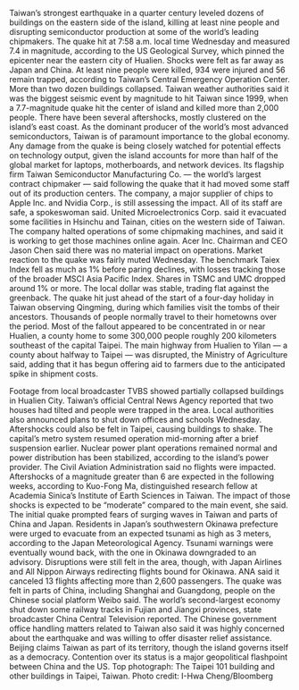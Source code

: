 Taiwan’s strongest earthquake in a quarter century leveled dozens of buildings on the eastern side of the island, killing at least nine people and disrupting semiconductor production at some of the world’s leading chipmakers.
The quake hit at 7:58 a.m. local time Wednesday and measured 7.4 in magnitude, according to the US Geological Survey, which pinned the epicenter near the eastern city of Hualien. Shocks were felt as far away as Japan and China. At least nine people were killed, 934 were injured and 56 remain trapped, according to Taiwan’s Central Emergency Operation Center. More than two dozen buildings collapsed.
Taiwan weather authorities said it was the biggest seismic event by magnitude to hit Taiwan since 1999, when a 7.7-magnitude quake hit the center of island and killed more than 2,000 people. There have been several aftershocks, mostly clustered on the island’s east coast.
As the dominant producer of the world’s most advanced semiconductors, Taiwan is of paramount importance to the global economy. Any damage from the quake is being closely watched for potential effects on technology output, given the island accounts for more than half of the global market for laptops, motherboards, and network devices.
Its flagship firm Taiwan Semiconductor Manufacturing Co. — the world’s largest contract chipmaker — said following the quake that it had moved some staff out of its production centers. The company, a major supplier of chips to Apple Inc. and Nvidia Corp., is still assessing the impact. All of its staff are safe, a spokeswoman said.
United Microelectronics Corp. said it evacuated some facilities in Hsinchu and Tainan, cities on the western side of Taiwan. The company halted operations of some chipmaking machines, and said it is working to get those machines online again. Acer Inc. Chairman and CEO Jason Chen said there was no material impact on operations.
Market reaction to the quake was fairly muted Wednesday. The benchmark Taiex Index fell as much as 1% before paring declines, with losses tracking those of the broader MSCI Asia Pacific Index. Shares in TSMC and UMC dropped around 1% or more. The local dollar was stable, trading flat against the greenback.
The quake hit just ahead of the start of a four-day holiday in Taiwan observing Qingming, during which families visit the tombs of their ancestors. Thousands of people normally travel to their hometowns over the period.
Most of the fallout appeared to be concentrated in or near Hualien, a county home to some 300,000 people roughly 200 kilometers southeast of the capital Taipei. The main highway from Hualien to Yilan — a county about halfway to Taipei — was disrupted, the Ministry of Agriculture said, adding that it has begun offering aid to farmers due to the anticipated spike in shipment costs.

Footage from local broadcaster TVBS showed partially collapsed buildings in Hualien City. Taiwan’s official Central News Agency reported that two houses had tilted and people were trapped in the area. Local authorities also announced plans to shut down offices and schools Wednesday.
Aftershocks could also be felt in Taipei, causing buildings to shake. The capital’s metro system resumed operation mid-morning after a brief suspension earlier.
Nuclear power plant operations remained normal and power distribution has been stabilized, according to the island’s power provider. The Civil Aviation Administration said no flights were impacted.
Aftershocks of a magnitude greater than 6 are expected in the following weeks, according to Kuo-Fong Ma, distinguished research fellow at Academia Sinica’s Institute of Earth Sciences in Taiwan. The impact of those shocks is expected to be “moderate” compared to the main event, she said.
The initial quake prompted fears of surging waves in Taiwan and parts of China and Japan. Residents in Japan’s southwestern Okinawa prefecture were urged to evacuate from an expected tsunami as high as 3 meters, according to the Japan Meteorological Agency.
Tsunami warnings were eventually wound back, with the one in Okinawa downgraded to an advisory. Disruptions were still felt in the area, though, with Japan Airlines and All Nippon Airways redirecting flights bound for Okinawa. ANA said it canceled 13 flights affecting more than 2,600 passengers.
The quake was felt in parts of China, including Shanghai and Guangdong, people on the Chinese social platform Weibo said. The world’s second-largest economy shut down some railway tracks in Fujian and Jiangxi provinces, state broadcaster China Central Television reported.
The Chinese government office handling matters related to Taiwan also said it was highly concerned about the earthquake and was willing to offer disaster relief assistance. Beijing claims Taiwan as part of its territory, though the island governs itself as a democracy. Contention over its status is a major geopolitical flashpoint between China and the US.
Top photograph: The Taipei 101 building and other buildings in Taipei, Taiwan. Photo credit: I-Hwa Cheng/Bloomberg